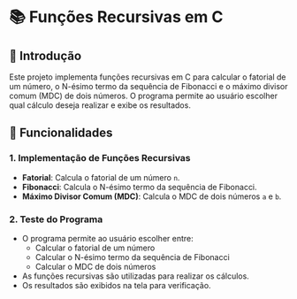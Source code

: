 # 📚 Funções Recursivas em C

## 🚀 Introdução
Este projeto implementa funções recursivas em C para calcular o fatorial de um número, o N-ésimo termo da sequência de Fibonacci e o máximo divisor comum (MDC) de dois números. O programa permite ao usuário escolher qual cálculo deseja realizar e exibe os resultados.

## 📌 Funcionalidades

### 1. Implementação de Funções Recursivas

- **Fatorial**: Calcula o fatorial de um número `n`.
- **Fibonacci**: Calcula o N-ésimo termo da sequência de Fibonacci.
- **Máximo Divisor Comum (MDC)**: Calcula o MDC de dois números `a` e `b`.

### 2. Teste do Programa

- O programa permite ao usuário escolher entre:
  - Calcular o fatorial de um número
  - Calcular o N-ésimo termo da sequência de Fibonacci
  - Calcular o MDC de dois números
- As funções recursivas são utilizadas para realizar os cálculos.
- Os resultados são exibidos na tela para verificação.

